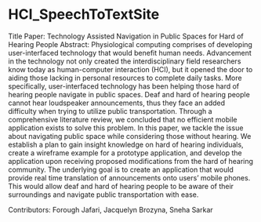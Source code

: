 # HCI_SpeechToTextSite
Title Paper: Technology Assisted Navigation in Public Spaces for Hard of Hearing People
Abstract: Physiological computing comprises of developing user-interfaced technology that would benefit human needs. Advancement in the technology not only created the interdisciplinary field researchers know today as human-computer interaction (HCI), but it opened the door to aiding those lacking in personal resources to complete daily tasks. More specifically, user-interfaced technology has been helping those hard of hearing people navigate in public spaces. Deaf and hard of hearing people cannot hear loudspeaker announcements, thus they face an added difficulty when trying to utilize public transportation. Through a comprehensive literature review, we concluded that no efficient mobile application exists to solve this problem. In this paper, we tackle the issue about navigating public space while considering those without hearing. We establish a plan to gain insight knowledge on hard of hearing individuals, create a wireframe example for a prototype application, and develop the application upon receiving proposed modifications from the hard of hearing community. The underlying goal is to create an application that would provide real time translation of announcements onto users’ mobile phones. This would allow deaf and hard of hearing people to be aware of their surroundings and navigate public transportation with ease.

Contributors: Forough Jafari, Jacquelyn Brozyna, Sneha Sarkar
